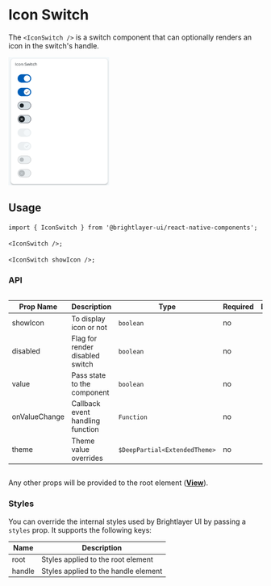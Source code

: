 # Icon Switch

The `<IconSwitch />` is a switch component that can optionally renders an icon in the switch's handle.

<img width="200" alt="icon switch picture" src="./images/iconswitch.png" />

## Usage

```tsx
import { IconSwitch } from '@brightlayer-ui/react-native-components';

<IconSwitch />;

<IconSwitch showIcon />;
```

### API

<div style="overflow: auto;">

| Prop Name     | Description                      | Type                          | Required | Default |
| ------------- | -------------------------------- | ----------------------------- | -------- | ------- |
| showIcon      | To display icon or not           | `boolean`                     | no       |         |
| disabled      | Flag for render disabled switch  | `boolean`                     | no       |         |
| value         | Pass state to the component      | `boolean`                     | no       |         |
| onValueChange | Callback event handling function | `Function`                    | no       |         |
| theme         | Theme value overrides            | `$DeepPartial<ExtendedTheme>` | no       |         |

</div>

Any other props will be provided to the root element ([**View**](https://reactnative.dev/docs/view)).

### Styles

You can override the internal styles used by Brightlayer UI by passing a `styles` prop. It supports the following keys:

| Name   | Description                          |
| ------ | ------------------------------------ |
| root   | Styles applied to the root element   |
| handle | Styles applied to the handle element |
